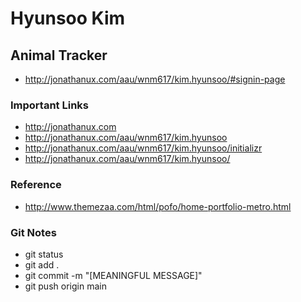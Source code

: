 # Hyunsoo Kim

## Animal Tracker

- http://jonathanux.com/aau/wnm617/kim.hyunsoo/#signin-page

### Important Links

- http://jonathanux.com
- http://jonathanux.com/aau/wnm617/kim.hyunsoo
- http://jonathanux.com/aau/wnm617/kim.hyunsoo/initializr
- http://jonathanux.com/aau/wnm617/kim.hyunsoo/

### Reference

- http://www.themezaa.com/html/pofo/home-portfolio-metro.html

### Git Notes

- git status
- git add .
- git commit -m "[MEANINGFUL MESSAGE]"
- git push origin main